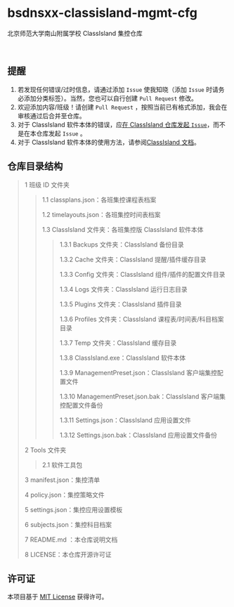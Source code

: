 # bsdnsxx-classisland-mgmt-cfg

北京师范大学南山附属学校 ClassIsland 集控仓库

<br>

## 提醒
1. 若发现任何错误/过时信息，请通过添加 `Issue` 使我知晓（添加 `Issue` 时请务必添加分类标签）。当然，您也可以自行创建 `Pull Request` 修改。
2. 欢迎添加内容/班级！请创建 `Pull Request` ，按照当前已有格式添加，我会在审核通过后合并至仓库。
3. 对于 ClassIsland 软件本体的错误，应[在 ClassIsland 仓库发起 `Issue`](https://github.com/ClassIsland/ClassIsland/issues)，而不是在本仓库发起 `Issue` 。
4. 对于 ClassIsland 软件本体的使用方法，请参阅[ClassIsland 文档](https://docs.classisland.tech/)。

## 仓库目录结构
> 1 班级 ID 文件夹
> > 1.1 classplans.json：各班集控课程表档案  
> > 
> > 1.2 timelayouts.json：各班集控时间表档案  
> > 
> > 1.3 ClassIsland 文件夹：各班集控版 ClassIsland 软件本体
> >
> > > 1.3.1 Backups 文件夹：ClassIsland 备份目录  
> > >
> > > 1.3.2 Cache 文件夹：ClassIsland 提醒/插件缓存目录  
> > >
> > > 1.3.3 Config 文件夹：ClassIsland 组件/插件的配置文件目录  
> > >
> > > 1.3.4 Logs 文件夹：ClassIsland 运行日志目录  
> > >
> > > 1.3.5 Plugins 文件夹：ClassIsland 插件目录  
> > >
> > > 1.3.6 Profiles 文件夹：ClassIsland 课程表/时间表/科目档案目录  
> > >
> > > 1.3.7 Temp 文件夹：ClassIsland 缓存目录  
> > >
> > > 1.3.8 ClassIsland.exe：ClassIsland 软件本体  
> > >
> > > 1.3.9 ManagementPreset.json：ClassIsland 客户端集控配置文件  
> > >
> > > 1.3.10 ManagementPreset.json.bak：ClassIsland 客户端集控配置文件备份  
> > >
> > > 1.3.11 Settings.json：ClassIsland 应用设置文件  
> > >
> > > 1.3.12 Settings.json.bak：ClassIsland 应用设置文件备份  
>
> 2 Tools 文件夹  
>
> > 2.1 软件工具包
>
> 3 manifest.json：集控清单  
> 
> 4 policy.json：集控策略文件  
> 
> 5 settings.json：集控应用设置模板  
> 
> 6 subjects.json：集控科目档案  
> 
> 7 README.md ：本仓库说明文档  
> 
> 8 LICENSE：本仓库开源许可证  

## 许可证

本项目基于 [MIT License](LICENSE) 获得许可。
